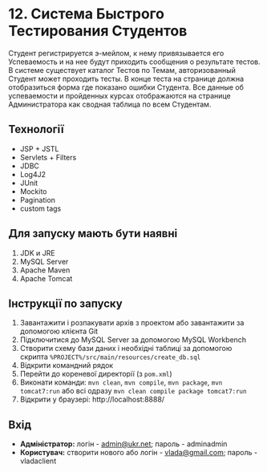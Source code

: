 # 12. Система Быстрого Тестирования Студентов
Студент регистрируется э-мейлом, к нему привязывается его Успеваемость
и на нее будут приходить сообщения о результате тестов.
В системе существует каталог Тестов по Темам,
авторизованный Студент может проходить тесты.
В конце теста на странице должна отобразиться форма где показано ошибки Студента.
Все данные об успеваемости и пройденных курсах
отображаются на странице Администратора как сводная таблица по всем Студентам.

## Технології
- JSP + JSTL
- Servlets + Filters
- JDBC
- Log4J2
- JUnit
- Mockito
- Pagination
- custom tags

## Для запуску мають бути наявні
1. JDK и JRE
2. MySQL Server
3. Apache Maven
4. Apache Tomcat

## Інструкції по запуску
1. Завантажити і розпакувати архів з проектом або завантажити за допомогою клієнта Git
2. Підключитися до MySQL Server за допомогою MySQL Workbench
3. Створити схему бази даних і необхідні таблиці за допомогою скрипта `%PROJECT%/src/main/resources/create_db.sql`
4. Відкрити командний рядок
5. Перейти до кореневої директорії (з `pom.xml`) 
6. Виконати команди: `mvn clean`, `mvn compile`, `mvn package`, `mvn tomcat7:run` або всі одразу `mvn clean compile package tomcat7:run`
7. Відкрити у браузері: http://localhost:8888/

## Вхід
- **Адміністратор:** логін - admin@ukr.net; пароль - adminadmin
- **Користувач:** створити нового або логін - vlada@gmail.com; пароль - vladaclient
